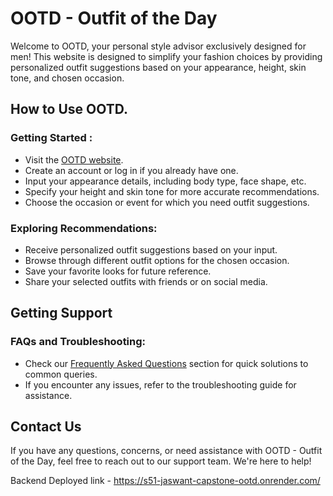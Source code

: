 # OOTD - Outfit of the Day

Welcome to OOTD, your personal style advisor exclusively designed for men! This website is designed to simplify your fashion choices by providing personalized outfit suggestions based on your appearance, height, skin tone, and chosen occasion.

## How to Use OOTD.

### Getting Started :
- Visit the [OOTD website](#).
- Create an account or log in if you already have one.
- Input your appearance details, including body type, face shape, etc.
- Specify your height and skin tone for more accurate recommendations.
- Choose the occasion or event for which you need outfit suggestions.

### Exploring Recommendations:
- Receive personalized outfit suggestions based on your input.
- Browse through different outfit options for the chosen occasion.
- Save your favorite looks for future reference.
- Share your selected outfits with friends or on social media.

## Getting Support

### FAQs and Troubleshooting:
- Check our [Frequently Asked Questions](#) section for quick solutions to common queries.
- If you encounter any issues, refer to the troubleshooting guide for assistance.

## Contact Us

If you have any questions, concerns, or need assistance with OOTD - Outfit of the Day, feel free to reach out to our support team. We're here to help!

Backend Deployed link - https://s51-jaswant-capstone-ootd.onrender.com/